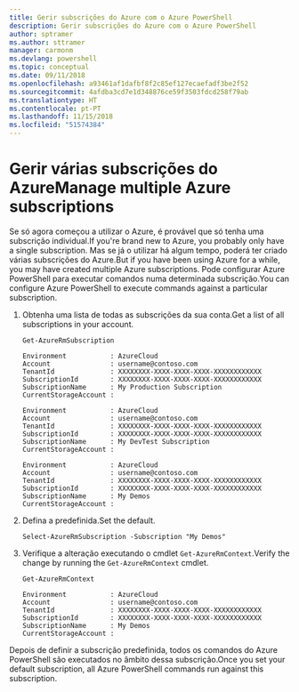 ```yaml
---
title: Gerir subscrições do Azure com o Azure PowerShell
description: Gerir subscrições do Azure com o Azure PowerShell
author: sptramer
ms.author: sttramer
manager: carmonm
ms.devlang: powershell
ms.topic: conceptual
ms.date: 09/11/2018
ms.openlocfilehash: a93461af1dafbf8f2c85ef127ecaefadf3be2f52
ms.sourcegitcommit: 4afdba3cd7e1d348876ce59f3503fdcd258f79ab
ms.translationtype: HT
ms.contentlocale: pt-PT
ms.lasthandoff: 11/15/2018
ms.locfileid: "51574384"
---
```

# <a name="manage-multiple-azure-subscriptions"></a><span data-ttu-id="139bf-103">Gerir várias subscrições do Azure</span><span class="sxs-lookup"><span data-stu-id="139bf-103">Manage multiple Azure subscriptions</span></span>

<span data-ttu-id="139bf-104">Se só agora começou a utilizar o Azure, é provável que só tenha uma subscrição individual.</span><span class="sxs-lookup"><span data-stu-id="139bf-104">If you're brand new to Azure, you probably only have a single subscription.</span></span> <span data-ttu-id="139bf-105">Mas se já o utilizar há algum tempo, poderá ter criado várias subscrições do Azure.</span><span class="sxs-lookup"><span data-stu-id="139bf-105">But if you have been using Azure for a while, you may have created multiple Azure subscriptions.</span></span> <span data-ttu-id="139bf-106">Pode configurar Azure PowerShell para executar comandos numa determinada subscrição.</span><span class="sxs-lookup"><span data-stu-id="139bf-106">You can configure Azure PowerShell to execute commands against a particular subscription.</span></span>

1. <span data-ttu-id="139bf-107">Obtenha uma lista de todas as subscrições da sua conta.</span><span class="sxs-lookup"><span data-stu-id="139bf-107">Get a list of all subscriptions in your account.</span></span>

    ```azurepowershell-interactive
    Get-AzureRmSubscription
    ```

    ```output
    Environment           : AzureCloud
    Account               : username@contoso.com
    TenantId              : XXXXXXXX-XXXX-XXXX-XXXX-XXXXXXXXXXXX
    SubscriptionId        : XXXXXXXX-XXXX-XXXX-XXXX-XXXXXXXXXXXX
    SubscriptionName      : My Production Subscription
    CurrentStorageAccount :

    Environment           : AzureCloud
    Account               : username@contoso.com
    TenantId              : XXXXXXXX-XXXX-XXXX-XXXX-XXXXXXXXXXXX
    SubscriptionId        : XXXXXXXX-XXXX-XXXX-XXXX-XXXXXXXXXXXX
    SubscriptionName      : My DevTest Subscription
    CurrentStorageAccount :

    Environment           : AzureCloud
    Account               : username@contoso.com
    TenantId              : XXXXXXXX-XXXX-XXXX-XXXX-XXXXXXXXXXXX
    SubscriptionId        : XXXXXXXX-XXXX-XXXX-XXXX-XXXXXXXXXXXX
    SubscriptionName      : My Demos
    CurrentStorageAccount :
    ```

2. <span data-ttu-id="139bf-108">Defina a predefinida.</span><span class="sxs-lookup"><span data-stu-id="139bf-108">Set the default.</span></span>

    ```azurepowershell-interactive
    Select-AzureRmSubscription -Subscription "My Demos"
    ```

3. <span data-ttu-id="139bf-109">Verifique a alteração executando o cmdlet `Get-AzureRmContext`.</span><span class="sxs-lookup"><span data-stu-id="139bf-109">Verify the change by running the `Get-AzureRmContext` cmdlet.</span></span>

    ```azurepowershell-interactive
    Get-AzureRmContext
    ```

    ```output
    Environment           : AzureCloud
    Account               : username@contoso.com
    TenantId              : XXXXXXXX-XXXX-XXXX-XXXX-XXXXXXXXXXXX
    SubscriptionId        : XXXXXXXX-XXXX-XXXX-XXXX-XXXXXXXXXXXX
    SubscriptionName      : My Demos
    CurrentStorageAccount :
    ```

<span data-ttu-id="139bf-110">Depois de definir a subscrição predefinida, todos os comandos do Azure PowerShell são executados no âmbito dessa subscrição.</span><span class="sxs-lookup"><span data-stu-id="139bf-110">Once you set your default subscription, all Azure PowerShell commands run against this subscription.</span></span>
